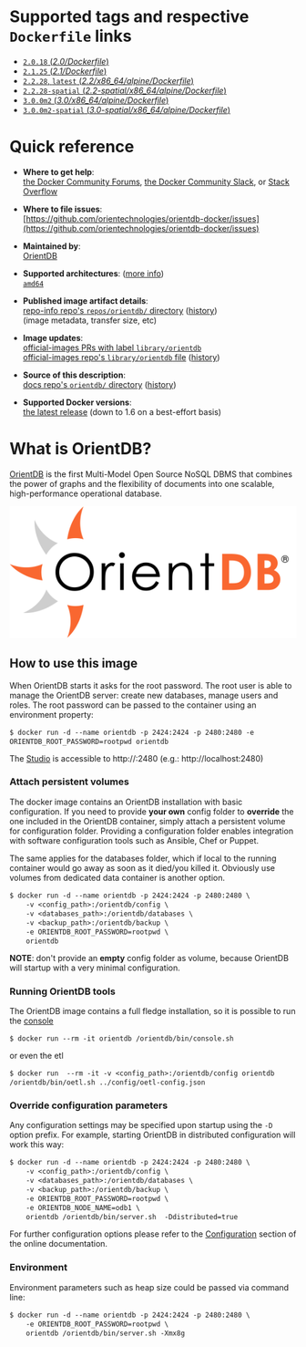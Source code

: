<!--

********************************************************************************

WARNING:

    DO NOT EDIT "orientdb/README.md"

    IT IS AUTO-GENERATED

    (from the other files in "orientdb/" combined with a set of templates)

********************************************************************************

-->

# Supported tags and respective `Dockerfile` links

-	[`2.0.18` (*2.0/Dockerfile*)](https://github.com/orientechnologies/orientdb-docker/blob/8a9633c19fa9c53a5446b9b62997ff389813e785/2.0/Dockerfile)
-	[`2.1.25` (*2.1/Dockerfile*)](https://github.com/orientechnologies/orientdb-docker/blob/8a9633c19fa9c53a5446b9b62997ff389813e785/2.1/Dockerfile)
-	[`2.2.28`, `latest` (*2.2/x86_64/alpine/Dockerfile*)](https://github.com/orientechnologies/orientdb-docker/blob/fab18a6400a060ee30d75fd7bc111b63b9661d64/2.2/x86_64/alpine/Dockerfile)
-	[`2.2.28-spatial` (*2.2-spatial/x86_64/alpine/Dockerfile*)](https://github.com/orientechnologies/orientdb-docker/blob/fab18a6400a060ee30d75fd7bc111b63b9661d64/2.2-spatial/x86_64/alpine/Dockerfile)
-	[`3.0.0m2` (*3.0/x86_64/alpine/Dockerfile*)](https://github.com/orientechnologies/orientdb-docker/blob/222b64299884eeb4b324e2822873f69e8a7c006e/3.0/x86_64/alpine/Dockerfile)
-	[`3.0.0m2-spatial` (*3.0-spatial/x86_64/alpine/Dockerfile*)](https://github.com/orientechnologies/orientdb-docker/blob/63df9efb84b44535fd99145b00fb5e2dda6beaa3/3.0-spatial/x86_64/alpine/Dockerfile)

# Quick reference

-	**Where to get help**:  
	[the Docker Community Forums](https://forums.docker.com/), [the Docker Community Slack](https://blog.docker.com/2016/11/introducing-docker-community-directory-docker-community-slack/), or [Stack Overflow](https://stackoverflow.com/search?tab=newest&q=docker)

-	**Where to file issues**:  
	[https://github.com/orientechnologies/orientdb-docker/issues](https://github.com/orientechnologies/orientdb-docker/issues)

-	**Maintained by**:  
	[OrientDB](https://github.com/orientechnologies/orientdb-docker)

-	**Supported architectures**: ([more info](https://github.com/docker-library/official-images#architectures-other-than-amd64))  
	[`amd64`](https://hub.docker.com/r/amd64/orientdb/)

-	**Published image artifact details**:  
	[repo-info repo's `repos/orientdb/` directory](https://github.com/docker-library/repo-info/blob/master/repos/orientdb) ([history](https://github.com/docker-library/repo-info/commits/master/repos/orientdb))  
	(image metadata, transfer size, etc)

-	**Image updates**:  
	[official-images PRs with label `library/orientdb`](https://github.com/docker-library/official-images/pulls?q=label%3Alibrary%2Forientdb)  
	[official-images repo's `library/orientdb` file](https://github.com/docker-library/official-images/blob/master/library/orientdb) ([history](https://github.com/docker-library/official-images/commits/master/library/orientdb))

-	**Source of this description**:  
	[docs repo's `orientdb/` directory](https://github.com/docker-library/docs/tree/master/orientdb) ([history](https://github.com/docker-library/docs/commits/master/orientdb))

-	**Supported Docker versions**:  
	[the latest release](https://github.com/docker/docker-ce/releases/latest) (down to 1.6 on a best-effort basis)

# What is OrientDB?

[OrientDB](http://www.orientdb.org) is the first Multi-Model Open Source NoSQL DBMS that combines the power of graphs and the flexibility of documents into one scalable, high-performance operational database.

![logo](https://raw.githubusercontent.com/docker-library/docs/aa4e1c37afc16c4631e2272c1b5e2fe8e25e829c/orientdb/logo.png)

## How to use this image

When OrientDB starts it asks for the root password. The root user is able to manage the OrientDB server: create new databases, manage users and roles. The root password can be passed to the container using an environment property:

```console
$ docker run -d --name orientdb -p 2424:2424 -p 2480:2480 -e ORIENTDB_ROOT_PASSWORD=rootpwd orientdb
```

The [Studio](http://orientdb.com/docs/last/Studio-Home-page.html) is accessible to http://<docker-host>:2480 (e.g.: http://localhost:2480)

### Attach persistent volumes

The docker image contains an OrientDB installation with basic configuration. If you need to provide **your own** config folder to **override** the one included in the OrientDB container, simply attach a persistent volume for configuration folder. Providing a configuration folder enables integration with software configuration tools such as Ansible, Chef or Puppet.

The same applies for the databases folder, which if local to the running container would go away as soon as it died/you killed it. Obviously use volumes from dedicated data container is another option.

```console
$ docker run -d --name orientdb -p 2424:2424 -p 2480:2480 \
    -v <config_path>:/orientdb/config \
    -v <databases_path>:/orientdb/databases \
    -v <backup_path>:/orientdb/backup \
    -e ORIENTDB_ROOT_PASSWORD=rootpwd \
    orientdb
```

**NOTE**: don't provide an **empty** config folder as volume, because OrientDB will startup with a very minimal configuration.

### Running OrientDB tools

The OrientDB image contains a full fledge installation, so it is possible to run the [console](http://orientdb.com/docs/last/Console-Commands.html)

```console
$ docker run --rm -it orientdb /orientdb/bin/console.sh
```

or even the etl

```console
$ docker run  --rm -it -v <config_path>:/orientdb/config orientdb /orientdb/bin/oetl.sh ../config/oetl-config.json
```

### Override configuration parameters

Any configuration settings may be specified upon startup using the `-D` option prefix. For example, starting OrientDB in distributed configuration will work this way:

```console
$ docker run -d --name orientdb -p 2424:2424 -p 2480:2480 \
    -v <config_path>:/orientdb/config \
    -v <databases_path>:/orientdb/databases \
    -v <backup_path>:/orientdb/backup \
    -e ORIENTDB_ROOT_PASSWORD=rootpwd \
    -e ORIENTDB_NODE_NAME=odb1 \
    orientdb /orientdb/bin/server.sh  -Ddistributed=true
```

For further configuration options please refer to the [Configuration](http://orientdb.com/docs/last/Configuration.html) section of the online documentation.

### Environment

Environment parameters such as heap size could be passed via command line:

```console
$ docker run -d --name orientdb -p 2424:2424 -p 2480:2480 \
    -e ORIENTDB_ROOT_PASSWORD=rootpwd \
    orientdb /orientdb/bin/server.sh -Xmx8g
```
